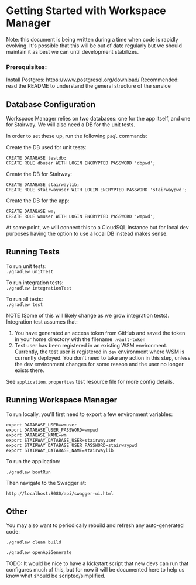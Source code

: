 # Getting Started with Workspace Manager

Note: this document is being written during a time when code is rapidly evolving. It's 
possible that this will be out of date regularly but we should maintain it as best we can until
development stabilizes.


### Prerequisites:

Install Postgres: https://www.postgresql.org/download/
Recommended: read the README to understand the general structure of the service


## Database Configuration

Workspace Manager relies on two databases: one for the app itself, and one for Stairway. We will also
need a DB for the unit tests.

In order to set these up, run the following `psql` commands:

Create the DB used for unit tests:

```
CREATE DATABASE testdb;
CREATE ROLE dbuser WITH LOGIN ENCRYPTED PASSWORD 'dbpwd';
```

Create the DB for Stairway:

```
CREATE DATABASE stairwaylib;
CREATE ROLE stairwayuser WITH LOGIN ENCRYPTED PASSWORD 'stairwaypwd';
```

Create the DB for the app:

```
CREATE DATABASE wm;
CREATE ROLE wmuser WITH LOGIN ENCRYPTED PASSWORD 'wmpwd';
```

At some point, we will connect this to a CloudSQL instance but for local dev purposes having the 
option to use a local DB instead makes sense.


## Running Tests

To run unit tests:  
`./gradlew unitTest`  
  
To run integration tests:  
`./gradlew integrationTest`  
 
To run all tests:  
`./gradlew test`

NOTE (Some of this will likely change as we grow integration tests). Integration test assumes that:
1. You have generated an access token from GitHub and saved the token in your home directory with the filename `.vault-token`
2. Test user has been registered in an existing WSM environment. Currently, the test user is registered in `dev` environment where WSM is currently deployed. You don't need to take any action in this step, unless the dev environment changes for some reason and the user no longer exists there. 

See `application.properties` test resource file for more config details.  


## Running Workspace Manager

To run locally, you'll first need to export a few environment variables:

```
export DATABASE_USER=wmuser
export DATABASE_USER_PASSWORD=wmpwd
export DATABASE_NAME=wm
export STAIRWAY_DATABASE_USER=stairwayuser
export STAIRWAY_DATABASE_USER_PASSWORD=stairwaypwd
export STAIRWAY_DATABASE_NAME=stairwaylib
```

To run the application:

`./gradlew bootRun`

Then navigate to the Swagger at:

`http://localhost:8080/api/swagger-ui.html`


## Other

You may also want to periodically rebuild and refresh any auto-generated code:

`./gradlew clean build`

`./gradlew openApiGenerate`

TODO: It would be nice to have a kickstart script that new devs can run that configures much of this, but
for now it will be documented here to help us know what should be scripted/simplified.